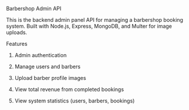 Barbershop Admin API

This is the backend admin panel API for managing a barbershop booking system. Built with Node.js, Express, MongoDB, and Multer for image uploads.

Features

1. Admin authentication

2. Manage users and barbers

3. Upload barber profile images

4. View total revenue from completed bookings

5. View system statistics (users, barbers, bookings)